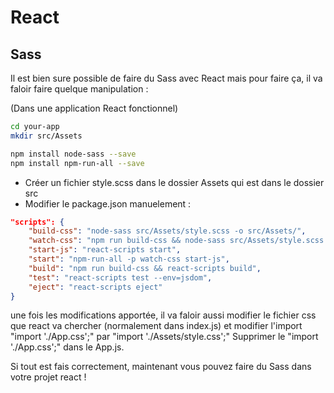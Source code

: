 # React

## Sass

Il est bien sure possible de faire du Sass avec React mais pour faire ça, il va faloir faire quelque manipulation : 

(Dans une application React fonctionnel)

```BASH
cd your-app
mkdir src/Assets
```

```BASH
npm install node-sass --save
npm install npm-run-all --save
```

- Créer un fichier style.scss dans le dossier Assets qui est dans le dossier src
- Modifier le package.json manuelement : 

```JSON
"scripts": {
    "build-css": "node-sass src/Assets/style.scss -o src/Assets/",
    "watch-css": "npm run build-css && node-sass src/Assets/style.scss -o src/Assets/ --watch --recursive",
    "start-js": "react-scripts start",
    "start": "npm-run-all -p watch-css start-js",
    "build": "npm run build-css && react-scripts build",
    "test": "react-scripts test --env=jsdom",
    "eject": "react-scripts eject"
}
```

une fois les modifications apportée, il va faloir aussi modifier le fichier css que react va chercher (normalement dans index.js) et modifier l'import "import './App.css';" par "import './Assets/style.css';"
Supprimer le "import './App.css';" dans le App.js.

Si tout est fais correctement, maintenant vous pouvez faire du Sass dans votre projet react !